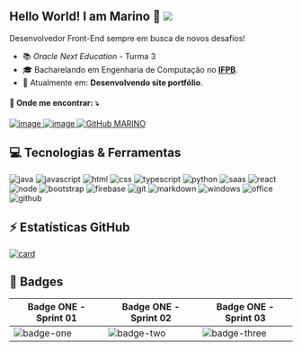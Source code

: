 ##  Hello World! I am Marino 👋   ![](https://komarev.com/ghpvc/?username=AquaMouzinho&color=006bed)

Desenvolvedor Front-End sempre em busca de novos desafios! 
- :books: *Oracle Next Education* - Turma 3 
- 🎓 Bacharelando em Engenharia de Computação no [**IFPB**](https://ifpb.edu.br).
- 🌱 Atualmente em: **Desenvolvendo site portfólio**.

#### 💬 Onde me encontrar: ⤵️
[ ![image](https://img.shields.io/badge/LinkedIn-0077B5?style=for-the-badge&logo=linkedin&logoColor=white) ]( https://linkedin.com/in/marino-paulino-dev )
[ ![image](https://img.shields.io/badge/Microsoft_Outlook-0078D4?style=for-the-badge&logo=microsoft-outlook&logoColor=white) ](mailto:marino.mouzinho@hotmail.com)
[![GitHub MARINO]( https://img.shields.io/github/followers/AquaMouzinho?label=follow&style=social)](https://github.com/AquaMouzinho)

## :computer: Tecnologias & Ferramentas
![java](https://img.shields.io/badge/Java-ED8B00?style=for-the-badge&logo=java&logoColor=white)
![javascript](https://img.shields.io/badge/JavaScript-323330?style=for-the-badge&logo=javascript&logoColor=F7DF1E)
![html](https://img.shields.io/badge/HTML5-E34F26?style=for-the-badge&logo=html5&logoColor=white)
![css](https://img.shields.io/badge/CSS3-1572B6?style=for-the-badge&logo=css3&logoColor=white)
![typescript](https://img.shields.io/badge/TypeScript-007ACC?style=for-the-badge&logo=typescript&logoColor=white)
![python](https://img.shields.io/badge/Python-14354C?style=for-the-badge&logo=python&logoColor=white)
![saas](https://img.shields.io/badge/Sass-CC6699?style=for-the-badge&logo=sass&logoColor=white)
![react](https://img.shields.io/badge/React-20232A?style=for-the-badge&logo=react&logoColor=61DAFB)
![node](https://img.shields.io/badge/Node.js-43853D?style=for-the-badge&logo=node.js&logoColor=white)
![bootstrap](https://img.shields.io/badge/Bootstrap-563D7C?style=for-the-badge&logo=bootstrap&logoColor=white)
![firebase](https://img.shields.io/badge/Firebase-F29D0C?style=for-the-badge&logo=firebase&logoColor=white)
![git](https://img.shields.io/badge/Git-E34F26?style=for-the-badge&logo=git&logoColor=white)
![markdown](https://img.shields.io/badge/Markdown-000000?style=for-the-badge&logo=markdown&logoColor=white)
![windows](https://img.shields.io/badge/Windows-017AD7?style=for-the-badge&logo=windows&logoColor=white)
![office](https://img.shields.io/badge/Microsoft_Office-D83B01?style=for-the-badge&logo=microsoft-office&logoColor=white)
![github](https://img.shields.io/badge/GitHub-100000?style=for-the-badge&logo=github&logoColor=white)

## ⚡ Estatísticas GitHub
[![card](https://github-readme-stats.vercel.app/api?username=AquaMouzinho&theme=default&show_icons=true)](https://github.com/anuraghazra/github-readme-stats)

## :rocket: Badges
| Badge ONE - Sprint 01 | Badge ONE - Sprint 02 | Badge ONE - Sprint 03 |
| ----------- | ----------- | ----------- |
|![badge-one](https://user-images.githubusercontent.com/42475699/197026827-b239cef4-2b52-4d3d-a88e-227029c27cb4.png)|![badge-two](https://user-images.githubusercontent.com/42475699/197026865-30a0eed9-eab1-4867-9d58-6df4184a3442.png)|![badge-three](https://user-images.githubusercontent.com/42475699/197026922-f76fed8c-a9e6-4829-b08d-2fb9bea5b271.png)|

